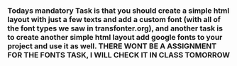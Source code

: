 ### Todays mandatory Task is that you should create a simple html layout with just a few texts and add a custom font (with all of the font types we saw in transfonter.org), and another task is to create another simple html layout add google fonts to your project and use it as well. THERE WONT BE A ASSIGNMENT FOR THE FONTS TASK, I WILL CHECK IT IN CLASS TOMORROW